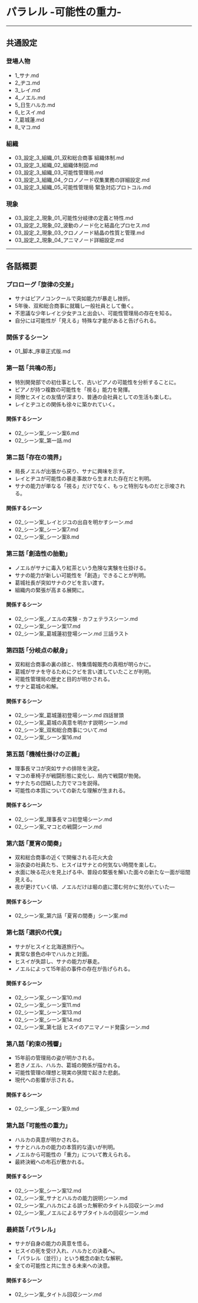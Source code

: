 # パラレル -可能性の重力-
---
## 共通設定
### 登場人物
- 1_サナ.md
- 2_ヂユ.md
- 3_レイ.md
- 4_ノエル.md
- 5_日生ハルカ.md
- 6_ヒスイ.md
- 7_葛城蓮.md
- 8_マコ.md
### 組織
- 03_設定_3_組織_01_双和総合商事 組織体制.md
- 03_設定_3_組織_02_組織体制図.md
- 03_設定_3_組織_03_可能性管理局.md
- 03_設定_3_組織_04_クロノノード収集業務の詳細設定.md
- 03_設定_3_組織_05_可能性管理局 緊急対応プロトコル.md
### 現象
- 03_設定_2_現象_01_可能性分岐律の定義と特性.md
- 03_設定_2_現象_02_波動のノード化と結晶化プロセス.md
- 03_設定_2_現象_03_クロノノード結晶の性質と管理.md
- 03_設定_2_現象_04_アニマノード詳細設定.md
---

## 各話概要
### プロローグ ｢旋律の交差｣
- サナはピアノコンクールで突如能力が暴走し挫折。
- 5年後、双和総合商事に就職し一般社員として働く。
- 不思議な少年レイと少女ヂユと出会い、可能性管理局の存在を知る。
- 自分には可能性が「見える」特殊な才能があると告げられる。
### 関係するシーン
- 01_脚本_序章正式版.md

### 第一話 ｢共鳴の形｣
- 特別開発部での初仕事として、古いピアノの可能性を分析することに。
- ピアノが持つ複数の可能性を「視る」能力を発揮。
- 同僚ヒスイとの友情が深まり、普通の会社員としての生活も楽しむ。
- レイとヂユとの関係も徐々に築かれていく。
#### 関係するシーン
- 02_シーン案_シーン案6.md
- 02_シーン案_第一話.md

### 第ニ話 ｢存在の境界｣
- 局長ノエルが出張から戻り、サナに興味を示す。
- レイとヂユが可能性の暴走事故から生まれた存在だと判明。
- サナの能力が単なる「視る」だけでなく、もっと特別なものだと示唆される。
#### 関係するシーン
- 02_シーン案_レイとジユの出自を明かすシーン.md
- 02_シーン案_シーン案7.md
- 02_シーン案_シーン案8.md

### 第三話 ｢創造性の胎動｣
- ノエルがサナに毒入り紅茶という危険な実験を仕掛ける。
- サナの能力が新しい可能性を「創造」できることが判明。
- 葛城社長が突如サナのクビを言い渡す。
- 組織内の緊張が高まる展開に。
#### 関係するシーン
- 02_シーン案_ノエルの実験 - カフェテラスシーン.md
- 02_シーン案_シーン案17.md
- 02_シーン案_葛城蓮初登場シーン.md 三話ラスト

### 第四話 ｢分岐点の献身｣
- 双和総合商事の裏の顔と、特集情報販売の真相が明らかに。
- 葛城がサナを守るためにクビを言い渡していたことが判明。
- 可能性管理局の歴史と目的が明かされる。
- サナと葛城の和解。
#### 関係するシーン
- 02_シーン案_葛城蓮初登場シーン.md 四話冒頭
- 02_シーン案_葛城の真意を明かす説明シーン.md
- 02_シーン案_双和総合商事について.md
- 02_シーン案_シーン案16.md

### 第五話 ｢機械仕掛けの正義｣
- 理事長マコが突如サナの排除を決定。
- マコの車椅子が戦闘形態に変化し、局内で戦闘が勃発。
- サナたちの団結した力でマコを説得。
- 可能性の本質についての新たな理解が生まれる。
#### 関係するシーン
- 02_シーン案_理事長マコ初登場シーン.md
- 02_シーン案_マコとの戦闘シーン.md

### 第六話 ｢夏宵の間奏｣
- 双和総合商事の近くで開催される花火大会
- 浴衣姿の社員たち、ヒスイはサナとの何気ない時間を楽しむ。
- 水面に映る花火を見上げる中、普段の緊張を解いた面々の新たな一面が垣間見える。
- 夜が更けていく頃、ノエルだけは堀の底に潜む何かに気付いていた―
#### 関係するシーン
- 02_シーン案_第六話「夏宵の間奏」シーン案.md

### 第七話 ｢選択の代償｣
- サナがヒスイと北海道旅行へ。
- 異常な景色の中でハルカと対面。
- ヒスイが失踪し、サナの能力が暴走。
- ノエルによって15年前の事件の存在が告げられる。
#### 関係するシーン
- 02_シーン案_シーン案10.md
- 02_シーン案_シーン案11.md
- 02_シーン案_シーン案13.md
- 02_シーン案_シーン案14.md
- 02_シーン案_第七話 ヒスイのアニマノード発露シーン.md

### 第八話 ｢約束の残響｣
- 15年前の管理局の姿が明かされる。
- 若きノエル、ハルカ、葛城の関係が描かれる。
- 可能性管理の理想と現実の狭間で起きた悲劇。
- 現代への影響が示される。
#### 関係するシーン
- 02_シーン案_シーン案9.md

### 第九話 ｢可能性の重力｣
- ハルカの真意が明かされる。
- サナとハルカの能力の本質的な違いが判明。
- ノエルから可能性の「重力」について教えられる。
- 最終決戦への布石が敷かれる。
#### 関係するシーン
- 02_シーン案_シーン案12.md
- 02_シーン案_サナとハルカの能力説明シーン.md
- 02_シーン案_ハルカによる誤った解釈のタイトル回収シーン.md
- 02_シーン案_ノエルによるサブタイトルの回収シーン.md

### 最終話 ｢パラレル｣
- サナが自身の能力の真意を悟る。
- ヒスイの死を受け入れ、ハルカとの決着へ。
- 「パラレル（並行）」という概念の新たな解釈。
- 全ての可能性と共に生きる未来への決意。
#### 関係するシーン
- 02_シーン案_タイトル回収シーン.md
